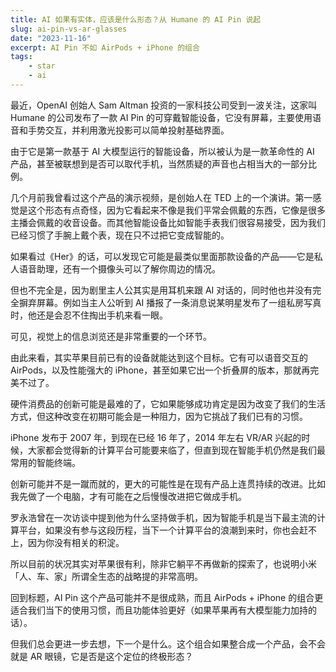 ```yaml
---
title: AI 如果有实体，应该是什么形态？从 Humane 的 AI Pin 说起
slug: ai-pin-vs-ar-glasses
date: "2023-11-16"
excerpt: AI Pin 不如 AirPods + iPhone 的组合
tags:
    - star
    - ai
---
```


最近，OpenAI 创始人 Sam Altman 投资的一家科技公司受到一波关注，这家叫 Humane 的公司发布了一款 AI Pin 的可穿戴智能设备，它没有屏幕，主要使用语音和手势交互，并利用激光投影可以简单投射基础界面。

由于它是第一款基于 AI 大模型运行的智能设备，所以被认为是一款革命性的 AI 产品，甚至被联想到是否可以取代手机，当然质疑的声音也占相当大的一部分比例。


几个月前我曾看过这个产品的演示视频，是创始人在 TED 上的一个演讲。第一感觉是这个形态有点奇怪，因为它看起来不像是我们平常会佩戴的东西，它像是很多主播会佩戴的收音设备。而其他智能设备比如智能手表我们很容易接受，因为我们已经习惯了手腕上戴个表，现在只不过把它变成智能的。

如果看过《Her》的话，可以发现它可能是最类似里面那款设备的产品——它是私人语音助理，还有一个摄像头可以了解你周边的情况。

但也不完全是，因为剧里主人公其实是用耳机来跟 AI 对话的，同时他也并没有完全摒弃屏幕。例如当主人公听到 AI 播报了一条消息说某明星发布了一组私房写真时，他还是会忍不住掏出手机来看一眼。

可见，视觉上的信息浏览还是非常重要的一个环节。

由此来看，其实苹果目前已有的设备就能达到这个目标。它有可以语音交互的 AirPods，以及性能强大的 iPhone，甚至如果它出一个折叠屏的版本，那就再完美不过了。


硬件消费品的创新可能是最难的了，它如果能够成功肯定是因为改变了我们的生活方式，但这种改变在初期可能会是一种阻力，因为它挑战了我们已有的习惯。

iPhone 发布于 2007 年，到现在已经 16 年了，2014 年左右 VR/AR 兴起的时候，大家都会觉得新的计算平台可能要来临了，但直到现在智能手机仍然是我们最常用的智能终端。

创新可能并不是一蹴而就的，更大的可能性是在现有产品上连贯持续的改进。比如我先做了一个电脑，才有可能在之后慢慢改进把它做成手机。

罗永浩曾在一次访谈中提到他为什么坚持做手机，因为智能手机是当下最主流的计算平台，如果没有参与这段历程，当下一个计算平台的浪潮到来时，你也会赶不上，因为你没有相关的积淀。

所以目前的状况其实对苹果很有利，除非它躺平不再做新的探索了，也说明小米「人、车、家」所谓全生态的战略提的非常高明。

回到标题，AI Pin 这个产品可能并不是很成熟，而且 AirPods + iPhone 的组合更适合我们当下的使用习惯，而且功能体验更好（如果苹果再有大模型能力加持的话）。

但我们总会更进一步去想，下一个是什么。这个组合如果整合成一个产品，会不会就是 AR 眼镜，它是否是这个定位的终极形态？